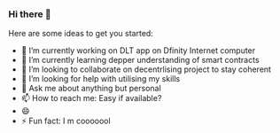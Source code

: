### Hi there 👋


Here are some ideas to get you started:

- 🔭 I’m currently working on DLT app on Dfinity Internet computer
- 🌱 I’m currently learning depper understanding of smart contracts
- 👯 I’m looking to collaborate on decentrlising project to stay coherent
- 🤔 I’m looking for help with utilising my skills
- 💬 Ask me about anything but personal
- 📫 How to reach me: Easy if available?
- 😄 
- ⚡ Fun fact: I m cooooool

